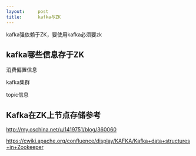 ```yaml
---
layout:     post
title:      kafka与ZK
---
```

<div id="article_content" class="article_content clearfix csdn-tracking-statistics" data-pid="blog" data-mod="popu_307" data-dsm="post">
								            <div id="content_views" class="markdown_views prism-atom-one-dark">
							<!-- flowchart 箭头图标 勿删 -->
							<svg xmlns="http://www.w3.org/2000/svg" style="display: none;"><path stroke-linecap="round" d="M5,0 0,2.5 5,5z" id="raphael-marker-block" style="-webkit-tap-highlight-color: rgba(0, 0, 0, 0);"></path></svg>
							<p>kafka强依赖于ZK，要使用kafka必须要zk</p>



<h2 id="kafka哪些信息存于zk">kafka哪些信息存于ZK</h2>

<p>消费偏置信息</p>

<p>kafka集群</p>

<p>topic信息</p>

<h2 id="kafka在zk上节点存储参考">Kafka在ZK上节点存储参考</h2>

<p><a href="http://my.oschina.net/u/1419751/blog/360060" rel="nofollow">http://my.oschina.net/u/1419751/blog/360060</a></p>

<p><a href="https://cwiki.apache.org/confluence/display/KAFKA/Kafka+data+structures+in+Zookeeper" rel="nofollow">https://cwiki.apache.org/confluence/display/KAFKA/Kafka+data+structures+in+Zookeeper</a></p>            </div>
						<link href="https://csdnimg.cn/release/phoenix/mdeditor/markdown_views-9e5741c4b9.css" rel="stylesheet">
                </div>